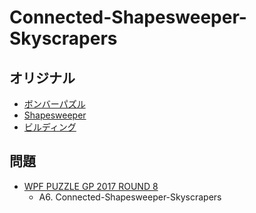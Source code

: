# Connected-Shapesweeper-Skyscrapers

## オリジナル
- [ボンバーパズル](minesweeper.md)
- [Shapesweeper](shapesweeper.md)
- [ビルディング](skyscrapers.md)

## 問題
- [WPF PUZZLE GP 2017 ROUND 8](../questions/wpfpgp2017-8.md)
	- A6. Connected-Shapesweeper-Skyscrapers
